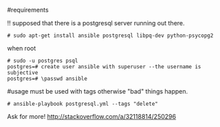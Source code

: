 #requirements

!! supposed that there is a postgresql server running out there.

```
# sudo apt-get install ansible postgresql libpq-dev python-psycopg2
```
when root 
```
# sudo -u postgres psql
postgres=# create user ansible with superuser --the username is subjective
postgres=# \passwd ansible 
```
#usage
must be used with tags otherwise "bad" things happen.
```
# ansible-playbook postgresql.yml --tags "delete"
```

Ask for more!
http://stackoverflow.com/a/32118814/250296

